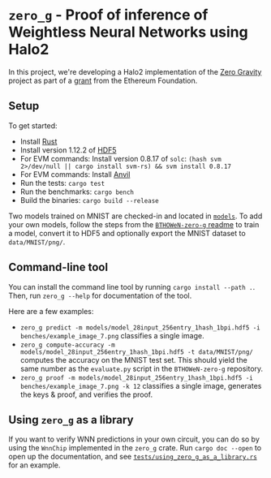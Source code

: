 # `zero_g` - Proof of inference of Weightless Neural Networks using Halo2

In this project, we're developing a Halo2 implementation of the [Zero Gravity](https://hackmd.io/nCoxJCMlTqOr41_r1W4S9g?view) project as part of a [grant](https://hackmd.io/@guard/BJ4UPK-fn) from the Ethereum Foundation.

## Setup

To get started:
- Install [Rust](https://www.rust-lang.org/tools/install)
- Install version 1.12.2 of [HDF5](https://github.com/mokus0/hdf5/blob/master/release_docs/INSTALL)
-  For EVM commands: Install version 0.8.17 of `solc`:
  `(hash svm 2>/dev/null || cargo install svm-rs) && svm install 0.8.17`
- For EVM commands: Install [Anvil](https://github.com/foundry-rs/foundry/tree/master/anvil)
- Run the tests: `cargo test`
- Run the benchmarks: `cargo bench`
- Build the binaries: `cargo build --release`

Two models trained on MNIST are checked-in and located in [`models`](models).
To add your own models, follow the steps from the [`BTHOWeN-zero-g` readme](https://github.com/zkp-gravity/BTHOWeN-zero-g/blob/master/README.md) to train a model, convert it to HDF5 and optionally export the MNIST dataset to `data/MNIST/png/`.

## Command-line tool

You can install the command line tool by running `cargo install --path .`.
Then, run `zero_g --help` for documentation of the tool.

Here are a few examples:
- `zero_g predict -m models/model_28input_256entry_1hash_1bpi.hdf5 -i benches/example_image_7.png` classifies a single image.
- `zero_g compute-accuracy -m models/model_28input_256entry_1hash_1bpi.hdf5 -t data/MNIST/png/` computes the accuracy on the MNIST test set. This should yield the same number as the `evaluate.py` script in the `BTHOWeN-zero-g` repository.
- `zero_g proof -m models/model_28input_256entry_1hash_1bpi.hdf5 -i benches/example_image_7.png -k 12` classifies a single image, generates the keys & proof, and verifies the proof.

## Using `zero_g` as a library

If you want to verify WNN predictions in your own circuit, you can do so by using the `WnnChip` implemented in the `zero_g` crate.
Run `cargo doc --open` to open up the documentation, and see [`tests/using_zero_g_as_a_library.rs`](tests/using_zero_g_as_a_library.rs) for an example.